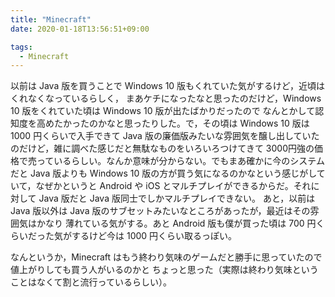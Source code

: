 ```yaml
---
title: "Minecraft"
date: 2020-01-18T13:56:51+09:00

tags:
  - Minecraft
---
```


以前は Java 版を買うことで Windows 10 版もくれていた気がするけど，近頃はくれなくなっているらしく，
まあケチになったなと思ったのだけど，Windows 10 版をくれていた頃は Windows 10 版が出たばかりだったので
なんとかして認知度を高めたかったのかなと思ったりした。で，その頃は Windows 10 版は 1000 円くらいで入手できて
Java 版の廉価版みたいな雰囲気を醸し出していたのだけど，雑に調べた感じだと無駄なものをいろいろつけてきて
3000円強の価格で売っているらしい。なんか意味が分からない。でもまあ確かに今のシステムだと
Java 版よりも Windows 10 版の方が買う気になるのかなという感じがしていて，なぜかというと
Android や iOS とマルチプレイができるからだ。それに対して Java 版だと Java 版同士でしかマルチプレイできない。
あと，以前は Java 版以外は Java 版のサブセットみたいなところがあったが，最近はその雰囲気はかなり
薄れている気がする。あと Android 版も僕が買った頃は 700 円くらいだった気がするけど今は 1000 円くらい取るっぽい。

なんというか，Minecraft はもう終わり気味のゲームだと勝手に思っていたので値上がりしても買う人がいるのかと
ちょっと思った（実際は終わり気味ということはなくて割と流行っているらしい）。
